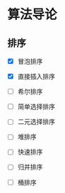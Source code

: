 # 算法导论

## 排序

- [x] 冒泡排序

- [x] 直接插入排序

- [ ] 希尔排序

- [ ] 简单选择排序

- [ ] 二元选择排序

- [ ] 堆排序

- [ ] 快速排序

- [ ] 归并排序

- [ ] 桶排序




